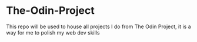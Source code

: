 # The-Odin-Project
This repo will be used to house all projects I do from The Odin Project, it is a way for me to polish my web dev skills
